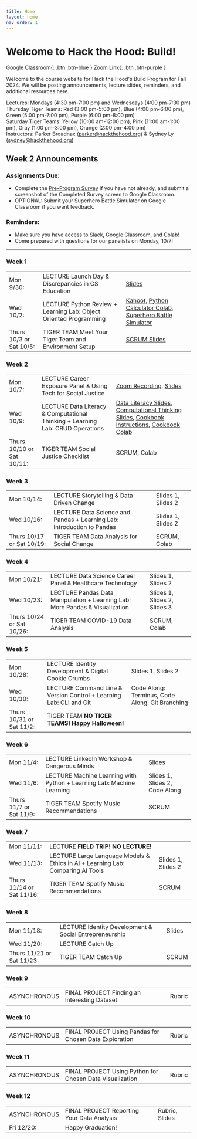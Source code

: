 ```yaml
---
title: Home
layout: home
nav_order: 1
---
```


# Welcome to Hack the Hood: Build!
[Google Classroom](https://classroom.google.com/u/2/c/NjkxNTY0MzI4Njk0){: .btn .btn-blue }
[Zoom Link](https://us06web.zoom.us/j/3435754269){: .btn .btn-purple }

Welcome to the course website for Hack the Hood's Build Program for Fall 2024. We will be posting announcements, lecture slides, reminders, and additional resources here.

Lectures: Mondays (4:30 pm-7:00 pm) and Wednesdays (4:00 pm-7:30 pm)  
Thursday Tiger Teams: Red (3:00 pm-5:00 pm), Blue (4:00 pm-6:00 pm), Green (5:00 pm-7:00 pm), Purple (6:00 pm-8:00 pm)  
Saturday Tiger Teams: Yellow (10:00 am-12:00 pm), Pink (11:00 am-1:00 pm), Gray (1:00 pm-3:00 pm), Orange (2:00 pm-4:00 pm)  
Instructors: Parker Broadnax (<a href="mailto:example@example.com">parker@hackthehood.org</a>) & Sydney Ly (<a href="mailto:example@example.com">sydney@hackthehood.org</a>)  

## Week 2 Announcements
### Assignments Due:
- Complete the [Pre-Program Survey](https://corexmsp4sy8p6bphbs3.qualtrics.com/jfe/form/SV_0CkoiIPnGFA6FbE) if you have not already, and submit a screenshot of the Completed Survey screen to Google Classroom.
- OPTIONAL: Submit your Superhero Battle Simulator on Google Classroom if you want feedback.
### Reminders:
- Make sure you have access to Slack, Google Classroom, and Colab!
- Come prepared with questions for our panelists on Monday, 10/7!

---

### Week 1
<table>
  <tr>
    <td>Mon 9/30:</td>
    <td><span class="label label-green">LECTURE</span> Launch Day & Discrepancies in CS Education </td>
    <td><a href="https://docs.google.com/presentation/d/1tC73h3vBL_O77YNScw-DJ9GWeLTu_vPek1oEoD9TozI/edit?usp=sharing">Slides</a></td>
  </tr>
  <tr>
    <td>Wed 10/2:</td>
    <td><span class="label label-green">LECTURE</span> Python Review + Learning Lab: Object Oriented Programming </td>
    <td><a href="https://create.kahoot.it/share/review-of-python-basics/5922a08b-12b3-43a4-bc6d-8f935e4c8533">Kahoot</a>, <a href="https://colab.research.google.com/drive/1-5-siN7N1miA4ZwJ8-ohUWdmjB1q0U21?usp=sharing">Python Calculator Colab</a>, <a href="https://docs.google.com/document/d/1MUAdr1Pd2fJgUEqltH1rWrsJQ6S7RsqXwUid8lmOkiM/edit?usp=sharing">Superhero Battle Simulator</a></td>
  </tr>
  <tr>
    <td>Thurs 10/3 or Sat 10/5:</td>
    <td><span class="label label-yellow">TIGER TEAM</span> Meet Your Tiger Team and Environment Setup </td>
    <td><a href="https://docs.google.com/presentation/d/1h3sxUjlMPgJzFVTq6ipNlzjYnNJy76ktXSIHjVUThi8/edit">SCRUM Slides</a></td>
  </tr>
</table>

### Week 2
<table>
  <tr>
    <td>Mon 10/7:</td>
    <td><span class="label label-green">LECTURE</span> Career Exposure Panel & Using Tech for Social Justice </td>
    <td><a href="https://drive.google.com/file/d/13GXRut967041BO4ylaTKngcxyPlpChWL/view?usp=sharing">Zoom Recording</a>, <a href="https://docs.google.com/presentation/d/11InC8XXw2JvWPFuQ22ZdbeE3ZFUNpB9EZLxt3AVGn3M/edit?usp=sharing">Slides</a></td>
  </tr>
  <tr>
    <td>Wed 10/9:</td>
    <td><span class="label label-green">LECTURE</span> Data Literacy & Computational Thinking + Learning Lab: CRUD Operations </td>
    <td><a href="https://docs.google.com/presentation/d/1PDbdWzDJ004kM1cy2zMjqfDvLrMN2-7yUaBcK_-5ThA/edit?usp=sharing">Data Literacy Slides</a>, <a href="https://docs.google.com/presentation/d/15UGx1o3D5rjj6tz-smFmHxvr2TJySQJ69ozoBMzqQUw/edit?usp=sharing">Computational Thinking Slides</a>, <a href="https://docs.google.com/document/d/1Z4YXbWi3hocjmrAhjJ3-YA__woTU3zguEcltrr_QtTs/edit?usp=sharing">Cookbook Instructions</a>, <a href="https://colab.research.google.com/drive/1amYfGYV6BDKfUtRuYwjQP8V0WVRNwEfB?usp=sharing">Cookbook Colab</a></td>
  </tr>
  <tr>
    <td>Thurs 10/10 or Sat 10/11:</td>
    <td><span class="label label-yellow">TIGER TEAM</span> Social Justice Checklist </td>
    <td>SCRUM, Colab</td>
  </tr>
</table>

### Week 3
<table>
  <tr>
    <td>Mon 10/14:</td>
    <td><span class="label label-green">LECTURE</span> Storytelling & Data Driven Change </td>
    <td>Slides 1, Slides 2</td>
  </tr>
  <tr>
    <td>Wed 10/16:</td>
    <td><span class="label label-green">LECTURE</span> Data Science and Pandas + Learning Lab: Introduction to Pandas </td>
    <td>Slides 1, Slides 2</td>
  </tr>
  <tr>
    <td>Thurs 10/17 or Sat 10/19:</td>
    <td><span class="label label-yellow">TIGER TEAM</span> Data Analysis for Social Change </td>
    <td>SCRUM, Colab</td>
  </tr>
</table>

### Week 4
<table>
  <tr>
    <td>Mon 10/21:</td>
    <td><span class="label label-green">LECTURE</span> Data Science Career Panel & Healthcare Technology </td>
    <td>Slides 1, Slides 2</td>
  </tr>
  <tr>
    <td>Wed 10/23:</td>
    <td><span class="label label-green">LECTURE</span> Pandas Data Manipulation + Learning Lab: More Pandas & Visualization </td>
    <td>Slides 1, Slides 2, Slides 3</td>
  </tr>
  <tr>
    <td>Thurs 10/24 or Sat 10/26:</td>
    <td><span class="label label-yellow">TIGER TEAM</span> COVID-19 Data Analysis </td>
    <td>SCRUM, Colab</td>
  </tr>
</table>

### Week 5
<table>
  <tr>
    <td>Mon 10/28:</td>
    <td><span class="label label-green">LECTURE</span> Identity Development & Digital Cookie Crumbs </td>
    <td>Slides 1, Slides 2</td>
  </tr>
  <tr>
    <td>Wed 10/30:</td>
    <td><span class="label label-green">LECTURE</span> Command Line & Version Control + Learning Lab: CLI and Git </td>
    <td>Code Along: Terminus, Code Along: Git Branching</td>
  </tr>
  <tr>
    <td>Thurs 10/31 or Sat 11/2:</td>
    <td><span class="label label-yellow">TIGER TEAM</span> <b>NO TIGER TEAMS! Happy Halloween!</b> </td>
    <td></td>
  </tr>
</table>

### Week 6
<table>
  <tr>
    <td>Mon 11/4:</td>
    <td><span class="label label-green">LECTURE</span> LinkedIn Workshop & Dangerous Minds </td>
    <td>Slides</td>
  </tr>
  <tr>
    <td>Wed 11/6:</td>
    <td><span class="label label-green">LECTURE</span> Machine Learning with Python + Learning Lab: Machine Learning </td>
    <td>Slides 1, Slides 2, Code Along</td>
  </tr>
  <tr>
    <td>Thurs 11/7 or Sat 11/9:</td>
    <td><span class="label label-yellow">TIGER TEAM</span> Spotify Music Recommendations </td>
    <td>SCRUM</td>
  </tr>
</table>

### Week 7
<table>
  <tr>
    <td>Mon 11/11:</td>
    <td><span class="label label-green">LECTURE</span> <b>FIELD TRIP! NO LECTURE!</b> </td>
    <td></td>
  </tr>
  <tr>
    <td>Wed 11/13:</td>
    <td><span class="label label-green">LECTURE</span> Large Language Models & Ethics in AI + Learning Lab: Comparing AI Tools </td>
    <td>Slides 1, Slides 2</td>
  </tr>
  <tr>
    <td>Thurs 11/14 or Sat 11/16:</td>
    <td><span class="label label-yellow">TIGER TEAM</span> Spotify Music Recommendations </td>
    <td>SCRUM</td>
  </tr>
</table>

### Week 8
<table>
  <tr>
    <td>Mon 11/18:</td>
    <td><span class="label label-green">LECTURE</span> Identity Development & Social Entrepreneurship </td>
    <td>Slides</td>
  </tr>
  <tr>
    <td>Wed 11/20:</td>
    <td><span class="label label-green">LECTURE</span> Catch Up </td>
    <td></td>
  </tr>
  <tr>
    <td>Thurs 11/21 or Sat 11/23:</td>
    <td><span class="label label-yellow">TIGER TEAM</span> Catch Up </td>
    <td>SCRUM</td>
  </tr>
</table>

### Week 9
<table>
  <tr>
    <td>ASYNCHRONOUS</td>
    <td><span class="label label-red">FINAL PROJECT</span> Finding an Interesting Dataset </td>
    <td>Rubric</td>
  </tr>
</table>

### Week 10
<table>
  <tr>
    <td>ASYNCHRONOUS</td>
    <td><span class="label label-red">FINAL PROJECT</span> Using Pandas for Chosen Data Exploration </td>
    <td>Rubric</td>
  </tr>
</table>

### Week 11
<table>
  <tr>
    <td>ASYNCHRONOUS</td>
    <td><span class="label label-red">FINAL PROJECT</span> Using Python for Chosen Data Visualization </td>
    <td>Rubric</td>
  </tr>
</table>

### Week 12
<table>
  <tr>
    <td>ASYNCHRONOUS</td>
    <td><span class="label label-red">FINAL PROJECT</span> Reporting Your Data Analysis </td>
    <td>Rubric, Slides</td>
  </tr>
  <tr>
    <td>Fri 12/20:</td>
    <td> Happy Graduation! </td>
    <td></td>
  </tr>
</table>
